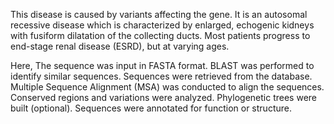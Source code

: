 This disease is caused by variants affecting the gene. It is an autosomal recessive disease which is characterized by enlarged, echogenic kidneys with fusiform dilatation of the collecting ducts. Most patients progress to end-stage renal disease (ESRD), but at varying ages.

Here,
The sequence was input in FASTA format.
BLAST was performed to identify similar sequences.
Sequences were retrieved from the database.
Multiple Sequence Alignment (MSA) was conducted to align the sequences.
Conserved regions and variations were analyzed.
Phylogenetic trees were built (optional).
Sequences were annotated for function or structure.







